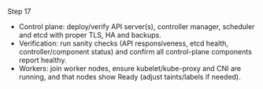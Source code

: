 Step 17

- Control plane: deploy/verify API server(s), controller manager, scheduler and etcd with proper TLS, HA and backups.
- Verification: run sanity checks (API responsiveness, etcd health, controller/component status) and confirm all control-plane components report healthy.
- Workers: join worker nodes, ensure kubelet/kube-proxy and CNI are running, and that nodes show Ready (adjust taints/labels if needed).